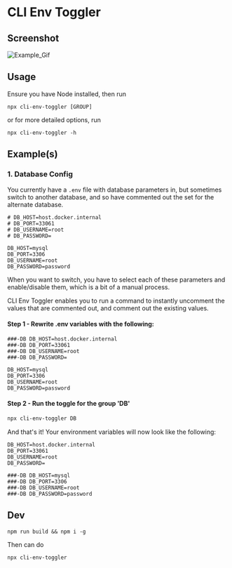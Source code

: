 # CLI Env Toggler

## Screenshot

![Example_Gif](https://user-images.githubusercontent.com/64075030/215582943-eb302484-42fb-4574-84c8-70674d54bedb.gif)

## Usage

Ensure you have Node installed, then run

```
npx cli-env-toggler [GROUP]
```

or for more detailed options, run

```
npx cli-env-toggler -h
```

## Example(s)

### 1. Database Config
You currently have a `.env` file with database parameters in, but sometimes switch to another database, and so have commented out the set for the alternate database.

```env
# DB_HOST=host.docker.internal
# DB_PORT=33061
# DB_USERNAME=root
# DB_PASSWORD=

DB_HOST=mysql
DB_PORT=3306
DB_USERNAME=root
DB_PASSWORD=password
```

When you want to switch, you have to select each of these parameters and enable/disable them, which is a bit of a manual process.

CLI Env Toggler enables you to run a command to instantly uncomment the values that are commented out, and comment out the existing values.

#### Step 1 - Rewrite .env variables with the following:
```env
###-DB DB_HOST=host.docker.internal
###-DB DB_PORT=33061
###-DB DB_USERNAME=root
###-DB DB_PASSWORD=

DB_HOST=mysql
DB_PORT=3306
DB_USERNAME=root
DB_PASSWORD=password
```

#### Step 2 - Run the toggle for the group 'DB'
```bash
npx cli-env-toggler DB
```

And that's it! Your environment variables will now look like the following:
```env
DB_HOST=host.docker.internal
DB_PORT=33061
DB_USERNAME=root
DB_PASSWORD=

###-DB DB_HOST=mysql
###-DB DB_PORT=3306
###-DB DB_USERNAME=root
###-DB DB_PASSWORD=password
```

## Dev

```
npm run build && npm i -g
```

Then can do
```
npx cli-env-toggler
```
